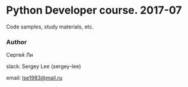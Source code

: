 # Python Developer course. 2017-07
Code samples, study materials, etc.

### Author
Сергей Ли

slack: Sergey Lee (sergey-lee)

email: lse1983@mail.ru